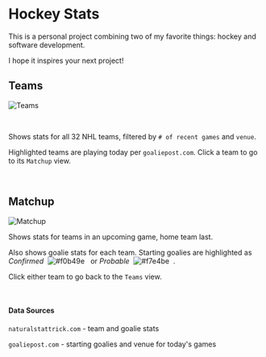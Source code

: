 # Hockey Stats 

This is a personal project combining two of my favorite things: hockey and software development. 

I hope it inspires your next project!

## Teams

![Teams](https://user-images.githubusercontent.com/20844175/154016226-38a55fea-e455-4b01-875c-6238752094c2.png)

<br />

Shows stats for all 32 NHL teams, filtered by `# of recent games` and `venue`.

Highlighted teams are playing today per `goaliepost.com`. Click a team to go to its `Matchup` view. 

<br />

## Matchup

![Matchup](https://user-images.githubusercontent.com/20844175/154015266-b0f1f49c-94cd-4595-996b-2b71826516fc.png)

Shows stats for teams in an upcoming game, home team last.

Also shows goalie stats for each team. Starting goalies are highlighted as *Confirmed* &nbsp;![#f0b49e](https://via.placeholder.com/40x20/f0b49e/000000?text=+) &nbsp; 
or *Probable* &nbsp;![#f7e4be](https://via.placeholder.com/40x20/f7e4be/000000?text=+) &nbsp;.

Click either team to go back to the `Teams` view.

<br />

#### Data Sources
`naturalstattrick.com` - team and goalie stats

`goaliepost.com` - starting goalies and venue for today's games
